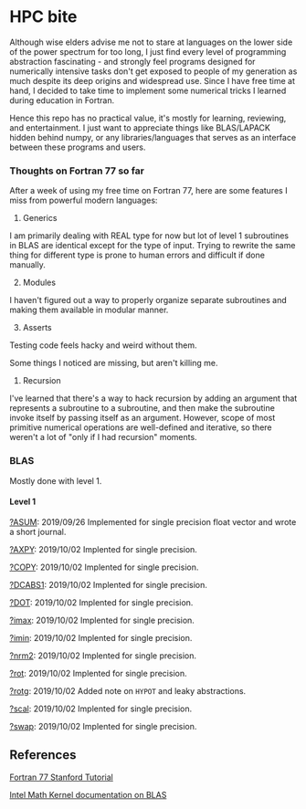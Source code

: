 # HPC bite

Although wise elders advise me not to stare at languages on the lower side of the power spectrum for too long, I just find every level of programming abstraction fascinating - and strongly feel programs designed for numerically intensive tasks don't get exposed to people of my generation as much despite its deep origins and widespread use. Since I have free time at hand, I decided to take time to implement some numerical tricks I learned during education in Fortran.

Hence this repo has no practical value, it's mostly for learning, reviewing, and entertainment. I just want to appreciate things like BLAS/LAPACK hidden behind numpy, or any libraries/languages that serves as an interface between these programs and users.


### Thoughts on Fortran 77 so far

After a week of using my free time on Fortran 77, here are some features I miss from powerful modern languages:

1) Generics

I am primarily dealing with REAL type for now but lot of level 1 subroutines in BLAS are identical except for the type of input. Trying to rewrite the same thing for different type is prone to human errors and difficult if done manually.

2) Modules

I haven't figured out a way to properly organize separate subroutines and making them available in modular manner.

3) Asserts

Testing code feels hacky and weird without them.



Some things I noticed are missing, but aren't killing me.

1) Recursion

I've learned that there's a way to hack recursion by adding an argument that represents a subroutine to a subroutine, and then make the subroutine invoke itself by passing itself as an argument. However, scope of most primitive numerical operations are well-defined and iterative, so there weren't a lot of "only if I had recursion" moments.


### BLAS
Mostly done with level 1.

#### Level 1
[?ASUM](BLAS/l1/asum): 2019/09/26 Implemented for single precision float vector and wrote a short journal.

[?AXPY](BLAS/l1/axpy): 2019/10/02 Implented for single precision.

[?COPY](BLAS/l1/copy): 2019/10/02 Implented for single precision.

[?DCABS1](BLAS/l1/dcabs1): 2019/10/02 Implented for single precision.

[?DOT](BLAS/l1/dot): 2019/10/02 Implented for single precision.

[?imax](BLAS/l1/imax): 2019/10/02 Implented for single precision.

[?imin](BLAS/l1/imin): 2019/10/02 Implented for single precision.

[?nrm2](BLAS/l1/nrm2): 2019/10/02 Implented for single precision.

[?rot](BLAS/l1/rot): 2019/10/02 Implented for single precision.

[?rotg](BLAS/l1/rotg): 2019/10/02 Added note on `HYPOT` and leaky abstractions.

[?scal](BLAS/l1/scal): 2019/10/02 Implented for single precision.

[?swap](BLAS/l1/swap): 2019/10/02 Implented for single precision.

## References

[Fortran 77 Stanford Tutorial](https://web.stanford.edu/class/me200c/tutorial_77/)

[Intel Math Kernel documentation on BLAS](https://software.intel.com/en-us/mkl-developer-reference-fortran-overview)